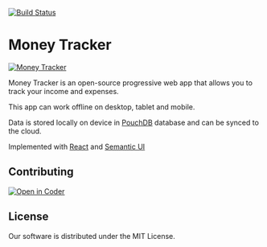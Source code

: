 [![Build Status](https://github.com/IAmHughes/money-tracker/actions/workflows/unit_tests.yml/badge.svg?branch=main)](https://github.com/IAmHughes/money-tracker/actions/workflows/unit_tests.yml)

# Money Tracker

[![Money Tracker](https://moneytracker.cc/assets/screenshot.png)](https://app.moneytracker.cc)

Money Tracker is an open-source progressive web app that allows you to track your income and expenses.

This app can work offline on desktop, tablet and mobile.

Data is stored locally on device in [PouchDB](https://pouchdb.com/) database and can be synced to the cloud.

Implemented with [React](https://github.com/facebook/react) and [Semantic UI](https://github.com/Semantic-Org/Semantic-UI-React)

## Contributing

[![Open in Coder](https://cdn.coder.com/embed-button.svg)](https://demo.cdr.dev/wac/build?template_oauth_service=github&template_url=https://github.com/IAmHughes/money-tracker&template_ref=main&template_filepath=.coder/coder.yaml)

## License
Our software is distributed under the MIT License.
